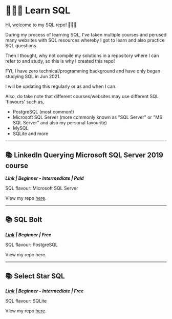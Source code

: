 # 👩🏻‍💻 Learn SQL

Hi, welcome to my SQL repo! 🙋🏻‍♀️

During my process of learning SQL, I've taken multiple courses and perused many websites with SQL resources whereby I got to learn and also practice SQL questions. 

Then I thought, why not compile my solutions in a repository where I can refer to and study, so this is why I created this repo! 

FYI, I have zero technical/programming background and have only began studying SQL in Jun 2021. 

I will be updating this regularly or as and when I can. 

Also, do take note that different courses/websites may use different SQL 'flavours' such as,
- PostgreSQL (most common!)
- Microsoft SQL Server (more commonly known as "SQL Server" or "MS SQL Server" and also my personal favourite)
- MySQL
- SQLite and more

***
## 📚 LinkedIn Querying Microsoft SQL Server 2019 course 
***Link | Beginner - Intermediate | Paid***

SQL flavour: Microsoft SQL Server

View my repo [here](https://github.com/katiehuangx/Learn-SQL/tree/main/LinkedIn%20Querying%20Microsoft%20SQL%20Server%202019).

***

## 📚 SQL Bolt
***[Link](https://sqlbolt.com) | Beginner | Free***

SQL flavour: PostgreSQL

View my repo here.

***

## 📚 Select Star SQL
***[Link](https://selectstarsql.com) | Beginner - Intermediate | Free***

SQL flavour: SQLite

View my repo [here](https://github.com/katiehuangx/Learn-SQL/tree/main/Select%20Star).


